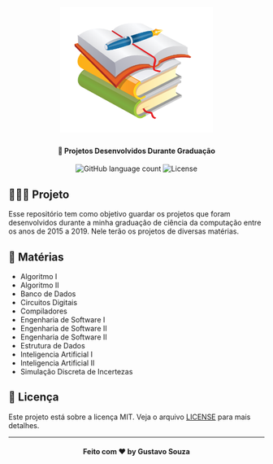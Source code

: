<h1 align="center">
    <img alt="Trabalhos Faculdade" width="300px" src=".github/logo.png" />
</h1>

<h4 align="center">
  🚀 Projetos Desenvolvidos Durante Graduação
</h4>

<p align="center">
  <img alt="GitHub language count" src="https://img.shields.io/github/languages/count/guuhx97/graduation-activities">
  <img alt="License" src="https://img.shields.io/badge/license-MIT-brightgreen">
</p>

## 👨🏼‍💻 Projeto

Esse repositório tem como objetivo guardar os projetos que foram desenvolvidos durante a minha graduação de ciência da computação entre os anos de 2015 a 2019. Nele terão os projetos de diversas matérias.

## 🔨 Matérias

- Algoritmo I
- Algoritmo II
- Banco de Dados
- Circuitos Digitais
- Compiladores
- Engenharia de Software I
- Engenharia de Software II
- Engenharia de Software II
- Estrutura de Dados
- Inteligencia Artificial I
- Inteligencia Artificial II
- Simulação Discreta de Incertezas

## 📝 Licença

Este projeto está sobre a licença MIT. Veja o arquivo [LICENSE](LICENSE.md) para mais detalhes.

---

<h4 align="center">
  Feito com ❤️ by Gustavo Souza
</h4>
